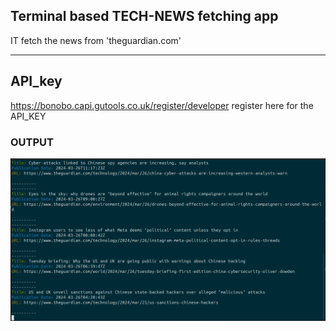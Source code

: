 ## Terminal based TECH-NEWS fetching app 
IT fetch the news from 'theguardian.com'

-------------------------------------------------------
## API_key
https://bonobo.capi.gutools.co.uk/register/developer
register here for the API_KEY

### OUTPUT

![image](/Output/image.png)